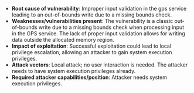 - **Root cause of vulnerability**: Improper input validation in the gps service leading to an out-of-bounds write due to a missing bounds check.
- **Weaknesses/vulnerabilities present**: The vulnerability is a classic out-of-bounds write due to a missing bounds check when processing input in the GPS service. The lack of proper input validation allows for writing data outside the allocated memory region.
- **Impact of exploitation**: Successful exploitation could lead to local privilege escalation, allowing an attacker to gain system execution privileges.
- **Attack vectors**: Local attack; no user interaction is needed. The attacker needs to have system execution privileges already.
- **Required attacker capabilities/position**:  Attacker needs system execution privileges.